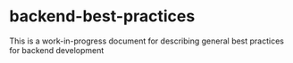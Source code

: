 backend-best-practices
======================

This is a work-in-progress document for describing general best practices for backend development
